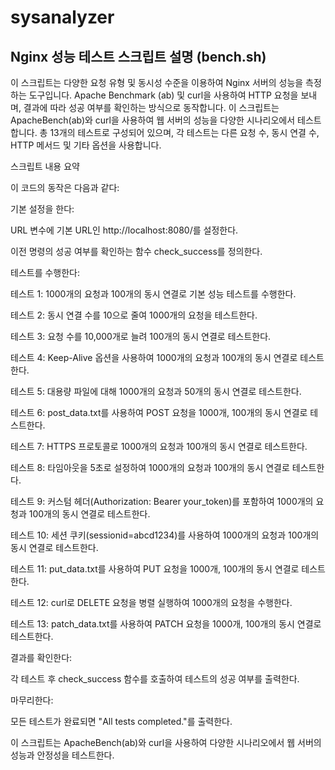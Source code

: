 # sysanalyzer


## Nginx 성능 테스트 스크립트 설명 (bench.sh)
이 스크립트는 다양한 요청 유형 및 동시성 수준을 이용하여 Nginx 서버의 성능을 측정하는 도구입니다. Apache Benchmark (ab) 및 curl을 사용하여 HTTP 요청을 보내며, 결과에 따라 성공 여부를 확인하는 방식으로 동작합니다.
이 스크립트는 ApacheBench(ab)와 curl을 사용하여 웹 서버의 성능을 다양한 시나리오에서 테스트합니다. 총 13개의 테스트로 구성되어 있으며, 각 테스트는 다른 요청 수, 동시 연결 수, HTTP 메서드 및 기타 옵션을 사용합니다.

스크립트 내용 요약

이 코드의 동작은 다음과 같다:

기본 설정을 한다:

URL 변수에 기본 URL인 http://localhost:8080/를 설정한다.

이전 명령의 성공 여부를 확인하는 함수 check_success를 정의한다.

테스트를 수행한다:

테스트 1: 1000개의 요청과 100개의 동시 연결로 기본 성능 테스트를 수행한다.

테스트 2: 동시 연결 수를 10으로 줄여 1000개의 요청을 테스트한다.

테스트 3: 요청 수를 10,000개로 늘려 100개의 동시 연결로 테스트한다.

테스트 4: Keep-Alive 옵션을 사용하여 1000개의 요청과 100개의 동시 연결로 테스트한다.

테스트 5: 대용량 파일에 대해 1000개의 요청과 50개의 동시 연결로 테스트한다.

테스트 6: post_data.txt를 사용하여 POST 요청을 1000개, 100개의 동시 연결로 테스트한다.

테스트 7: HTTPS 프로토콜로 1000개의 요청과 100개의 동시 연결로 테스트한다.

테스트 8: 타임아웃을 5초로 설정하여 1000개의 요청과 100개의 동시 연결로 테스트한다.

테스트 9: 커스텀 헤더(Authorization: Bearer your_token)를 포함하여 1000개의 요청과 100개의 동시 연결로 테스트한다.

테스트 10: 세션 쿠키(sessionid=abcd1234)를 사용하여 1000개의 요청과 100개의 동시 연결로 테스트한다.

테스트 11: put_data.txt를 사용하여 PUT 요청을 1000개, 100개의 동시 연결로 테스트한다.

테스트 12: curl로 DELETE 요청을 병렬 실행하여 1000개의 요청을 수행한다.

테스트 13: patch_data.txt를 사용하여 PATCH 요청을 1000개, 100개의 동시 연결로 테스트한다.

결과를 확인한다:

각 테스트 후 check_success 함수를 호출하여 테스트의 성공 여부를 출력한다.

마무리한다:

모든 테스트가 완료되면 "All tests completed."를 출력한다.

이 스크립트는 ApacheBench(ab)와 curl을 사용하여 다양한 시나리오에서 웹 서버의 성능과 안정성을 테스트한다.
